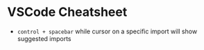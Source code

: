 # VSCode Cheatsheet

- `control + spacebar` while cursor on a specific import will show suggested imports
